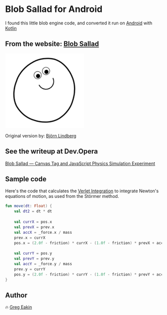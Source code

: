# Blob Sallad for Android
I found this little blob engine code, and converted it run on [Android](https://www.android.com/) with [Kotlin](https://kotlinlang.org/)

## From the website: [Blob Sallad](https://blobsallad.se/)
![Blob Sallad](Blob.PNG)

Original version by: [Björn Lindberg](mailto:bjoern.lindberg@gmail.com)

## See the writeup at Dev.Opera
[Blob Sallad — Canvas Tag and JavaScript Physics Simulation Experiment](https://dev.opera.com/articles/blob-sallad-canvas-tag-and-javascript/)

## Sample code
Here's the code that calculates the [Verlet Integration](https://en.wikipedia.org/wiki/Verlet_integration) to integrate Newton's equations of motion, as used from the Störmer method.
```kotlin
fun move(dt: Float) {
    val dt2 = dt * dt

    val currX = pos.x
    val prevX = prev.x
    val accX = _force.x / mass
    prev.x = currX
    pos.x = (2.0f - friction) * currX - (1.0f - friction) * prevX + accX * dt2

    val currY = pos.y
    val prevY = prev.y
    val accY = _force.y / mass
    prev.y = currY
    pos.y = (2.0f - friction) * currY - (1.0f - friction) * prevY + accY * dt2
}
```

## Author
:fire: [Greg Eakin](https://www.linkedin.com/in/gregeakin)
